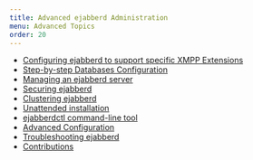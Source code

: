 ```yaml
---
title: Advanced ejabberd Administration
menu: Advanced Topics
order: 20
---
```


- [Configuring ejabberd to support specific XMPP Extensions][11]
- [Step-by-step Databases Configuration][10]
- [Managing an ejabberd server][4]
- [Securing ejabberd][5]
- [Clustering ejabberd][6]
- [Unattended installation][7]
- [ejabberdctl command-line tool][13]
- [Advanced Configuration][12]
- [Troubleshooting ejabberd][9]
- [Contributions][14]

[4]:	/admin/guide/managing/
[5]:	/admin/guide/security/
[6]:	/admin/guide/clustering/
[7]:    /admin/guide/unattended/
[9]:	/admin/guide/troubleshooting/
[10]:	/admin/guide/databases/
[11]:   /admin/guide/xep/
[12]:   /admin/guide/advanced/
[13]:   /admin/ejabberdctl/
[14]:   /admin/contrib/

